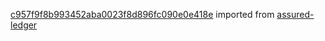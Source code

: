 [c957f9f8b993452aba0023f8d896fc090e0e418e](https://github.com/insolar/assured-ledger/commit/c957f9f8b993452aba0023f8d896fc090e0e418e) imported from [assured-ledger](https://github.com/insolar/assured-ledger)
